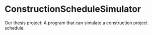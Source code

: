 # ConstructionScheduleSimulator
Our thesis project: A program that can simulate a construction project schedule.
